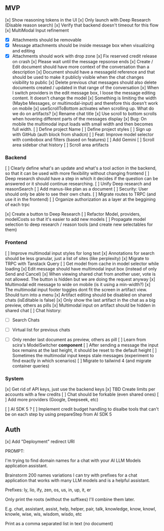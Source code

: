 ## MVP

[x] Show reasoning tokens in the UI
[x] Only launch with Deep Research (Disable reason search)
[x] Verify that backend doesn't timeout for this flow
[x] MultiModal Input refinement
- [x] Attachments should be removable
- [x] Message attachments should be inside message box when visualizing and editing
- [x] Attachments should work with drop zone
[x] Fix reserved credit release on crash
[x] Please wait until the message repsonse ends
[x] Create / Edit document should have more context of the conversation than a description
[x] Document should have a messageId reference and that should be used to make it publicly visible when the chat changes visibility to public
[x] Delete previous chat messages should also delete documents created / updated in that range of the conversation
[x] When I switch providers in the edit message box, I loose the message editing content. It doesn't change the model
[x] Something is limiting the width (Maybe Messages, or multimodal-input) and therefore this doesn't work on mobile
[x] useScrollToBottom activates when scrolling up. What do we do on artifacts?
[x] Rename chat title
[x] Use scroll to bottom scrolls when hovering different parts of the messages display
[x] Bug: On mobile the multimodal input loads with small width and then becomes full width.
[ ] Define project Name
[ ] Define project styles
[ ] Sign up with GitHub (auth block from shadcn)
[ ] Feat: Improve model selector with combobox and filters (based on features)
[ ] Add Gemini
[ ] Scroll area sidebar chat history
[ ] Scroll area artifacts

### Backend
[ ] Clearly define what's an update and what's a tool action in the backend, so that it can be used with more flexibility without changing frontend
[ ] Deep research should have a step in which it decides if the question can be answered or it should continue researching.
[ ] Unify Deep research and reasonSearch
[ ] Add manus-like plan as a document
[ ] Security: User should only be able to see their own chats.
[ ] Migrate routes to TRPC (and use it in the frontend)
[ ] Organize authorization as a layer at the beggining of each trpc

[x] Create a button to Deep Research
[ ] Refactor Model, providers, modelCosts so that it's easier to add new models
[ ] Propagate model selection to deep research / reason tools (and create new selectables for them)


### Frontend
[ ] Improve multimodal input styles for long text
[x] Annotations for search should be less granular, just a list of sites (like perplexity)
[x] Migrate to TRPC with Tanstack Query
[ ] Get model from cache in model selector while loading
[x] Edit message should have multimodal input box (instead of only Send and Cancel)
[x] When viewing shared chat from another user, vote is not allowed. The button is hidden but we are doing the request anyway
[x] Multimodal edit message to wide on mobile (is it using a min-width?)
[x] The multimodal input footer toggles dont fit the screen in artifact view. Should turn into a menu
[x] Artifact editing should be disabled on shared chats (isEditable is false)
[x] Only show the last artifact in the chat as a big preview, others as pills
[x] Multimodal input on artifact should be hidden in shared chat
[ ] Chat history: 
- [ ] Search Chats
- [ ] Virtual list for previous chats
- [ ] Only render last document as preview, others as pill
[ ] Learn from scira's ModelSwitcher **component**
[ ] After sending a message the input box remains at the last height, it should be reset to the default height
[ ] Sometimes the multimodal input keeps stale messages (experiment to find exactly in which scenarios)
[ ] Migrate to tailwind 4 (and migrate container queries)


### System
[x] Get rid of API keys, just use the backend keys
[x] TBD Create limits per accounts with a few credits
[ ] Chat should be forkable (even shared ones)
[ ] Add more providers (Google, Deepseek, etc)

[ ] AI SDK 5 ?
[ ] Implement credit budget handling to disalbe tools that can't be on each step by using prepareStep from AI SDK 5




## Auth
[x] Add "Deployment" redirect URI 


PROMPT:

I'm trying to find domain names for a chat with your AI LLM Models application assistant.

Brainstorm 200 names variations I can try with prefixes for a chat application that works with many LLM models and is a helpful assistant.

Prefixes: ly, lio, ify, zen, os, us, in, up, it, er

Only print the roots (without the suffixes) I'll combine them later.

E.g. chat, assistant, assist, help, helper, pair, talk, knowledge, know, knowl, knowle, wise, wis, wisdom, wisdo, etc

Print as a comma separated list in text (no document)